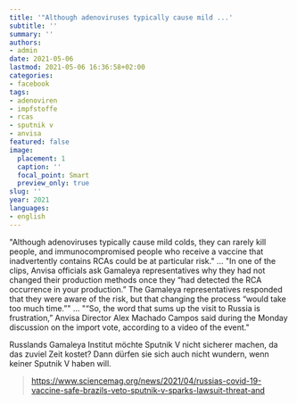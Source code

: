```yaml
---
title: '"Although adenoviruses typically cause mild ...'
subtitle: ''
summary: ''
authors:
- admin
date: 2021-05-06
lastmod: 2021-05-06 16:36:58+02:00
categories:
- facebook
tags:
- adenoviren
- impfstoffe
- rcas
- sputnik v
- anvisa
featured: false
image:
  placement: 1
  caption: ''
  focal_point: Smart
  preview_only: true
slug: ''
year: 2021
languages:
- english
---
```


"Although adenoviruses typically cause mild colds, they can rarely kill people, and immunocompromised people who receive a vaccine that inadvertently contains RCAs could be at particular risk."
...
"In one of the clips, Anvisa officials ask Gamaleya representatives why they had not changed their production methods once they “had detected the RCA occurrence in your production.” The Gamaleya representatives responded that they were aware of the risk, but that changing the process “would take too much time.”"
...
"“So, the word that sums up the visit to Russia is frustration,” Anvisa Director Alex Machado Campos said during the Monday discussion on the import vote, according to a video of the event."

Russlands Gamaleya Institut möchte Sputnik V nicht sicherer machen, da das zuviel Zeit kostet? Dann dürfen sie sich auch nicht wundern, wenn keiner Sputnik V haben will.
> https://www.sciencemag.org/news/2021/04/russias-covid-19-vaccine-safe-brazils-veto-sputnik-v-sparks-lawsuit-threat-and